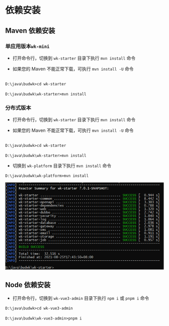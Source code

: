 # 依赖安装

## Maven 依赖安装

### 单应用版本`wk-mini`


* 打开命令行，切换到 `wk-starter` 目录下执行 `mvn install` 命令

* 如果您的 Maven 不能正常下载，可执行 `mvn install -U` 命令

```text

D:\java\budwk>cd wk-starter

D:\java\budwk\wk-starter>mvn install
```

### 分布式版本


* 打开命令行，切换到 `wk-starter` 目录下执行 `mvn install` 命令

* 如果您的 Maven 不能正常下载，可执行 `mvn install -U` 命令

```text

D:\java\budwk>cd wk-starter

D:\java\budwk\wk-starter>mvn install
```

* 切换到 `wk-platform` 目录下执行 `mvn install` 命令

```text
D:\java\budwk\wk-platform>mvn install
```

![install01](../../images/quickstart/install01.png)

## Node 依赖安装

* 打开命令行，切换到 `wk-vue3-admin` 目录下执行 `npm i` 或 `pnpm i` 命令

```text
D:\java\budwk>cd wk-vue3-admin

D:\java\budwk\wk-vue3-admin>pnpm i
```


